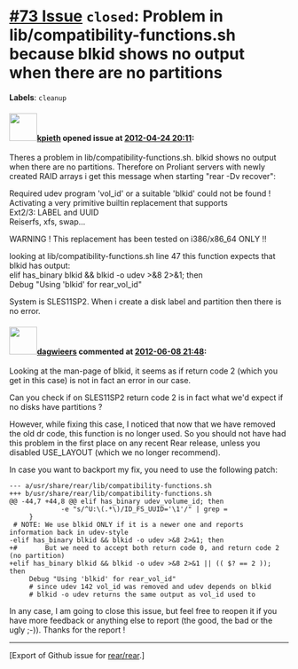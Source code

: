 [\#73 Issue](https://github.com/rear/rear/issues/73) `closed`: Problem in lib/compatibility-functions.sh because blkid shows no output when there are no partitions
===================================================================================================================================================================

**Labels**: `cleanup`

#### <img src="https://avatars.githubusercontent.com/u/1444692?v=4" width="50">[kpieth](https://github.com/kpieth) opened issue at [2012-04-24 20:11](https://github.com/rear/rear/issues/73):

Theres a problem in lib/compatibility-functions.sh. blkid shows no
output when there are no partitions. Therefore on Proliant servers with
newly created RAID arrays i get this message when starting "rear -Dv
recover":

Required udev program 'vol\_id' or a suitable 'blkid' could not be found
!  
Activating a very primitive builtin replacement that supports  
Ext2/3: LABEL and UUID  
Reiserfs, xfs, swap...

WARNING ! This replacement has been tested on i386/x86\_64 ONLY !!

looking at lib/compatibility-functions.sh line 47 this function expects
that blkid has output:  
elif has\_binary blkid && blkid -o udev &gt;&8 2&gt;&1; then  
Debug "Using 'blkid' for rear\_vol\_id"

System is SLES11SP2. When i create a disk label and partition then there
is no error.

#### <img src="https://avatars.githubusercontent.com/u/388198?u=0732dee3fe5002278cfbf40359ec431bdcf5f06c&v=4" width="50">[dagwieers](https://github.com/dagwieers) commented at [2012-06-08 21:48](https://github.com/rear/rear/issues/73#issuecomment-6213864):

Looking at the man-page of blkid, it seems as if return code 2 (which
you get in this case) is not in fact an error in our case.

Can you check if on SLES11SP2 return code 2 is in fact what we'd expect
if no disks have partitions ?

However, while fixing this case, I noticed that now that we have removed
the old dr code, this function is no longer used. So you should not have
had this problem in the first place on any recent Rear release, unless
you disabled USE\_LAYOUT (which we no longer recommend).

In case you want to backport my fix, you need to use the following
patch:

    --- a/usr/share/rear/lib/compatibility-functions.sh
    +++ b/usr/share/rear/lib/compatibility-functions.sh
    @@ -44,7 +44,8 @@ elif has_binary udev_volume_id; then
                 -e "s/^U:\(.*\)/ID_FS_UUID='\1'/" | grep =
         }
     # NOTE: We use blkid ONLY if it is a newer one and reports information back in udev-style
    -elif has_binary blkid && blkid -o udev >&8 2>&1; then
    +#       But we need to accept both return code 0, and return code 2 (no partition)
    +elif has_binary blkid && blkid -o udev >&8 2>&1 || (( $? == 2 )); then
         Debug "Using 'blkid' for rear_vol_id"
         # since udev 142 vol_id was removed and udev depends on blkid
         # blkid -o udev returns the same output as vol_id used to

In any case, I am going to close this issue, but feel free to reopen it
if you have more feedback or anything else to report (the good, the bad
or the ugly ;-)). Thanks for the report !

------------------------------------------------------------------------

\[Export of Github issue for
[rear/rear](https://github.com/rear/rear).\]
